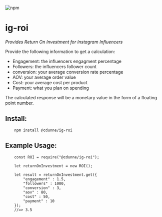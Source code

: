 ![npm](https://img.shields.io/npm/v/@cdunne/ig-roi)

# ig-roi

*Provides Return On Investment for Instagram Influencers*

Provide the following information to get a calculation:

- Engagement: the influencers engagment percentage
- Followers: the influencers follower count
- conversion: your average conversion rate percentage
- AOV: your average order value
- Cost: your average cost per product
- Payment: what you plan on spending

The calculated response will be a monetary value in the form of a floating point number.

## Install:

```
    npm install @cdunne/ig-roi
```

## Example Usage:

```
    const ROI = require("@cdunne/ig-roi");

    let returnOnInvestment = new ROI();

    let result = returnOnInvestment.get({
        "engagement" : 1.5,
        "followers" : 1000,
        "conversion" : 3,
        "aov" : 80,
        "cost" : 50,
        "payment" : 10
    });
    //=> 3.5
```